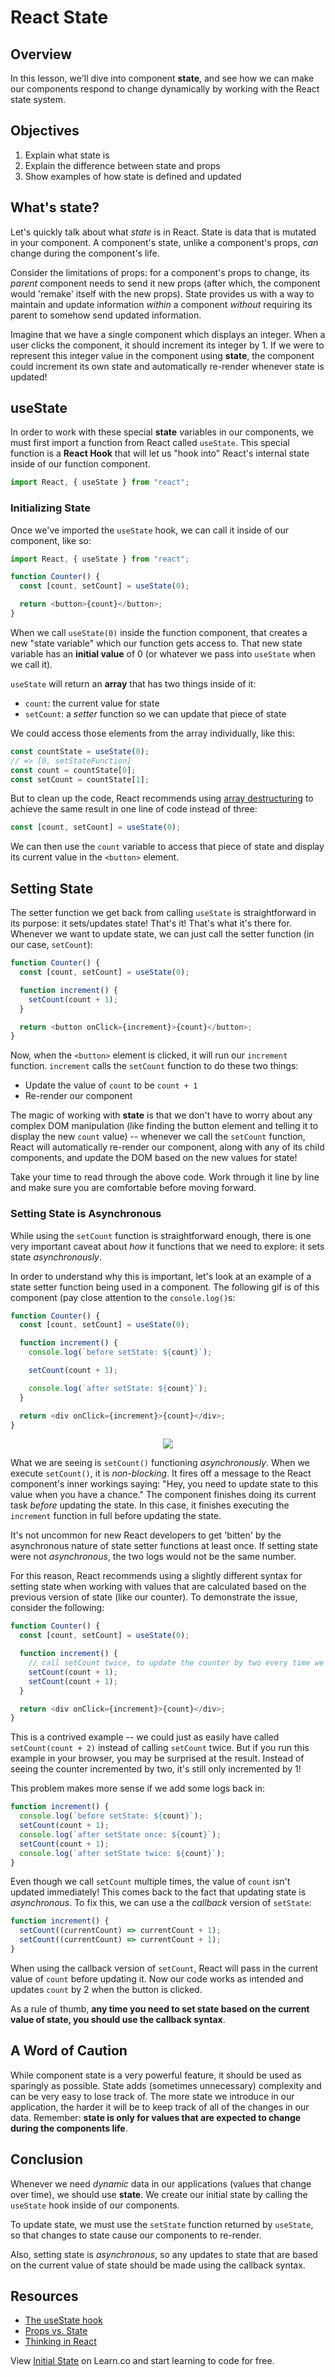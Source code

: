 # React State

## Overview

In this lesson, we'll dive into component **state**, and see how we can make our
components respond to change dynamically by working with the React state system.

## Objectives

1. Explain what state is
2. Explain the difference between state and props
3. Show examples of how state is defined and updated

## What's state?

Let's quickly talk about what _state_ is in React. State is data that is mutated
in your component. A component's state, unlike a component's props, _can_ change
during the component's life.

Consider the limitations of props: for a component's props to change, its
_parent_ component needs to send it new props (after which, the component would
'remake' itself with the new props). State provides us with a way to maintain
and update information _within_ a component _without_ requiring its parent to
somehow send updated information.

Imagine that we have a single component which displays an integer. When a user
clicks the component, it should increment its integer by 1. If we were to
represent this integer value in the component using **state**, the component
could increment its own state and automatically re-render whenever state is
updated!

## useState

In order to work with these special **state** variables in our components, we
must first import a function from React called `useState`. This special function
is a **React Hook** that will let us "hook into" React's internal state inside
of our function component.

```js
import React, { useState } from "react";
```

### Initializing State

Once we've imported the `useState` hook, we can call it inside of our component,
like so:

```js
import React, { useState } from "react";

function Counter() {
  const [count, setCount] = useState(0);

  return <button>{count}</button>;
}
```

When we call `useState(0)` inside the function component, that creates a new
"state variable" which our function gets access to. That new state variable has
an **initial value** of 0 (or whatever we pass into `useState` when we call it).

`useState` will return an **array** that has two things inside of it:

- `count`: the current value for state
- `setCount`: a _setter_ function so we can update that piece of state

We could access those elements from the array individually, like this:

```js
const countState = useState(0);
// => [0, setStateFunction]
const count = countState[0];
const setCount = countState[1];
```

But to clean up the code, React recommends using
[array destructuring][destructuring] to achieve the same result in one line of
code instead of three:

```js
const [count, setCount] = useState(0);
```

We can then use the `count` variable to access that piece of state and display
its current value in the `<button>` element.

## Setting State

The setter function we get back from calling `useState` is straightforward in
its purpose: it sets/updates state! That's it! That's what it's there for.
Whenever we want to update state, we can just call the setter function (in our
case, `setCount`):

```js
function Counter() {
  const [count, setCount] = useState(0);

  function increment() {
    setCount(count + 1);
  }

  return <button onClick={increment}>{count}</button>;
}
```

Now, when the `<button>` element is clicked, it will run our `increment`
function. `increment` calls the `setCount` function to do these two things:

- Update the value of `count` to be `count + 1`
- Re-render our component

The magic of working with **state** is that we don't have to worry about any
complex DOM manipulation (like finding the button element and telling it to
display the new `count` value) -- whenever we call the `setCount` function,
React will automatically re-render our component, along with any of its child
components, and update the DOM based on the new values for state!

Take your time to read through the above code. Work through it line by line and
make sure you are comfortable before moving forward.

### Setting State is Asynchronous

While using the `setCount` function is straightforward enough, there is one very
important caveat about _how_ it functions that we need to explore: it sets state
_asynchronously_.

In order to understand why this is important, let's look at an example of a
state setter function being used in a component. The following gif is of this
component (pay close attention to the `console.log()`s:

```js
function Counter() {
  const [count, setCount] = useState(0);

  function increment() {
    console.log(`before setState: ${count}`);

    setCount(count + 1);

    console.log(`after setState: ${count}`);
  }

  return <div onClick={increment}>{count}</div>;
}
```

<p align="center">
  <img src="https://curriculum-content.s3.amazonaws.com/react/asynchronous-state-setting-example.gif"/>
</p>

What we are seeing is `setCount()` functioning _asynchronously_. When we execute
`setCount()`, it is _non-blocking_. It fires off a message to the React
component's inner workings saying: "Hey, you need to update state to this value
when you have a chance." The component finishes doing its current task _before_
updating the state. In this case, it finishes executing the `increment` function
in full before updating the state.

It's not uncommon for new React developers to get 'bitten' by the asynchronous
nature of state setter functions at least once. If setting state were not
_asynchronous_, the two logs would not be the same number.

For this reason, React recommends using a slightly different syntax for setting
state when working with values that are calculated based on the previous version
of state (like our counter). To demonstrate the issue, consider the following:

```js
function Counter() {
  const [count, setCount] = useState(0);

  function increment() {
    // call setCount twice, to update the counter by two every time we click
    setCount(count + 1);
    setCount(count + 1);
  }

  return <div onClick={increment}>{count}</div>;
}
```

This is a contrived example -- we could just as easily have called
`setCount(count + 2)` instead of calling `setCount` twice. But if you run this
example in your browser, you may be surprised at the result. Instead of seeing
the counter incremented by two, it's still only incremented by 1!

This problem makes more sense if we add some logs back in:

```js
function increment() {
  console.log(`before setState: ${count}`);
  setCount(count + 1);
  console.log(`after setState once: ${count}`);
  setCount(count + 1);
  console.log(`after setState twice: ${count}`);
}
```

Even though we call `setCount` multiple times, the value of `count` isn't
updated immediately! This comes back to the fact that updating state is
_asynchronous_. To fix this, we can use a the _callback_ version of `setState`:

```js
function increment() {
  setCount((currentCount) => currentCount + 1);
  setCount((currentCount) => currentCount + 1);
}
```

When using the callback version of `setCount`, React will pass in the current
value of `count` before updating it. Now our code works as intended and updates
`count` by 2 when the button is clicked.

As a rule of thumb, **any time you need to set state based on the current value
of state, you should use the callback syntax**.

## A Word of Caution

While component state is a very powerful feature, it should be used as sparingly
as possible. State adds (sometimes unnecessary) complexity and can be very easy
to lose track of. The more state we introduce in our application, the harder it
will be to keep track of all of the changes in our data. Remember: **state is
only for values that are expected to change during the components life**.

## Conclusion

Whenever we need _dynamic_ data in our applications (values that change over
time), we should use **state**. We create our initial state by calling the
`useState` hook inside of our components.

To update state, we must use the `setState` function returned by `useState`, so
that changes to state cause our components to re-render.

Also, setting state is _asynchronous_, so any updates to state that are based on
the current value of state should be made using the callback syntax.

## Resources

- [The useState hook](https://reactjs.org/docs/hooks-state.html)
- [Props vs. State](https://github.com/uberVU/react-guide/blob/master/props-vs-state.md)
- [Thinking in React](https://reactjs.org/docs/thinking-in-react.html#step-3-identify-the-minimal-but-complete-representation-of-ui-state)

<p class='util--hide'>View <a href='https://learn.co/lessons/react-initial-state'>Initial State</a> on Learn.co and start learning to code for free.</p>

[destructuring]: https://developer.mozilla.org/en-US/docs/Web/JavaScript/Reference/Operators/Destructuring_assignment
